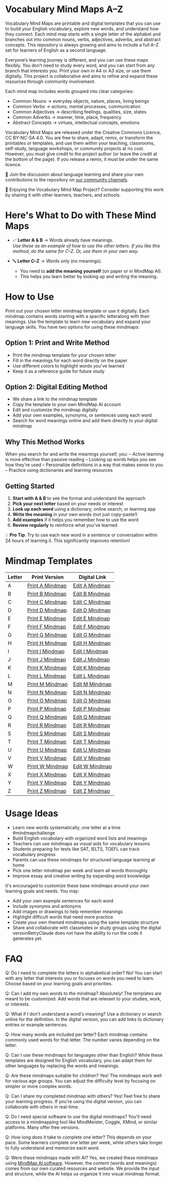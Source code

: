 # Vocabulary Mind Maps A–Z 

Vocabulary Mind Maps are printable and digital templates that you can use to build your English vocabulary, explore new words, and understand how they connect. Each mind map starts with a single letter of the alphabet and branches out into common nouns, verbs, adjectives, adverbs, and abstract concepts. This repository is always growing and aims to include a full A–Z set for learners of English as a second language.

Everyone’s learning journey is different, and you can use these maps flexibly. You don’t need to study every word, and you can start from any branch that interests you. Print your own in A4 or A3 size, or use them digitally. This project is collaborative and aims to refine and expand these resources through community involvement.

Each mind map includes words grouped into clear categories:
- Common Nouns → everyday objects, nature, places, living beings
- Common Verbs → actions, mental processes, communication
- Common Adjectives → describing feelings, qualities, size, states
- Common Adverbs → manner, time, place, frequency
- Abstract Concepts → virtues, intellectual concepts, emotions

Vocabulary Mind Maps are released under the Creative Commons Licence, CC BY-NC-SA 4.0. You are free to share, adapt, remix, or transform the printables or templates, and use them within your teaching, classrooms, self-study, language workshops, or community projects at no cost. However, you must give credit to the project author (or leave the credit at the bottom of the page). If you release a remix, it must be under the same licence.

💬 Join the discussion about language learning and share your own contributions to the repository on [our community channels](https://www.reddit.com/r/mindmapmaking/). 

💖 Enjoying the Vocabulary Mind Map Project? Consider supporting this work by sharing it with other learners, teachers, and schools.

# Here's What to Do with These Mind Maps

- ✅ **Letter A & B** → Words already have meanings.  
  *Use these as an example of how to use the other letters. If you like this method, do the same for C–Z. Or, use them in your own way.*  

- 🔤 **Letter C–Z** → Words only (no meanings).  
  - You need to **add the meaning yourself** (on paper or in MindMap AI).  
  - This helps you learn better by looking up and writing the meaning.

# How to Use
Print out your chosen letter mindmap template or use it digitally. Each mindmap contains words starting with a specific letteralong with their meanings. Use the template to learn new vocabulary and expand your language skills. You have two options for using these mindmaps:

## Option 1: Print and Write Method
* Print the mindmap template for your chosen letter
* Fill in the meanings for each word directly on the paper
* Use different colors to highlight words you've learned
* Keep it as a reference guide for future study

## Option 2: Digital Editing Method
* We share a link to the mindmap template
* Copy the template to your own MindMap AI account 
* Edit and customize the mindmap digitally
* Add your own examples, synonyms, or sentences using each word
* Search for word meanings online and add them directly to your digital mindmap

## Why This Method Works

When you search for and write the meanings yourself, you:
 – Active learning is more effective than passive reading
 – Looking up words helps you see how they're used
 – Personalize definitions in a way that makes sense to you
 – Practice using dictionaries and learning resources

## Getting Started

1. **Start with A & B** to see the format and understand the approach
2. **Pick your next letter** based on your needs or interest
3. **Look up each word** using a dictionary, online search, or learning app
4. **Write the meaning** in your own words (not just copy-paste!)
5. **Add examples** if it helps you remember how to use the word
6. **Review regularly** to reinforce what you've learned

💡 **Pro Tip**: Try to use each new word in a sentence or conversation within 24 hours of learning it. This significantly improves retention! 

# Mindmap Templates

| Letter | Print Version | Digital Link |
|--------|--------------|--------------|
| A | [Print A Mindmap](https://github.com/stlab92/english-vocabulary-mindmaps/tree/main/A%20Words%20Mind%20Map) | [Edit A Mindmap](https://mindmapai.app/mind-mapping/vocabulary-mind-map-a-words) |
| B | [Print B Mindmap](https://github.com/stlab92/english-vocabulary-mindmaps/tree/main/B%20Words%20Mind%20Map) | [Edit B Mindmap](https://mindmapai.app/mind-mapping/vocabulary-mind-map-words-starting-with-b) |
| C | [Print C Mindmap](https://github.com/stlab92/english-vocabulary-mindmaps/tree/main/C%20Words%20Mind%20Map) | [Edit C Mindmap](https://mindmapai.app/mind-mapping/vocabulary-mind-map-c-words) |
| D | [Print D Mindmap](https://github.com/stlab92/english-vocabulary-mindmaps/tree/main/D%20Words%20Mind%20Map) | [Edit D Mindmap](https://mindmapai.app/mind-mapping/vocabulary-mind-map-d-words) |
| E | [Print E Mindmap](https://github.com/stlab92/english-vocabulary-mindmaps/tree/main/E%20Words%20Mind%20Map) | [Edit E Mindmap](https://mindmapai.app/mind-mapping/vocabulary-mind-map-e-words) |
| F | [Print F Mindmap](https://github.com/stlab92/english-vocabulary-mindmaps/tree/main/F%20Words%20Mind%20Map) | [Edit F Mindmap](https://mindmapai.app/mind-mapping/vocabulary-mind-map-f-words) |
| G | [Print G Mindmap](https://github.com/stlab92/english-vocabulary-mindmaps/tree/main/G%20Words%20Mind%20Map) | [Edit G Mindmap](https://mindmapai.app/mind-mapping/vocabulary-mind-map-g-words) |
| H | [Print H Mindmap](https://github.com/stlab92/english-vocabulary-mindmaps/tree/main/H%20Words%20Mind%20Map) | [Edit H Mindmap](https://mindmapai.app/mind-mapping/vocabulary-mind-map-h-words) |
| I | [Print I Mindmap](https://github.com/stlab92/english-vocabulary-mindmaps/tree/main/I%20Words%20Mind%20Map) | [Edit I Mindmap](https://mindmapai.app/mind-mapping/vocabulary-mind-map-i-words) |
| J | [Print J Mindmap](https://github.com/stlab92/english-vocabulary-mindmaps/tree/main/J%20Words%20Mind%20Map) | [Edit J Mindmap](https://mindmapai.app/mind-mapping/vocabulary-mind-map-j-words) |
| K | [Print K Mindmap](https://github.com/stlab92/english-vocabulary-mindmaps/tree/main/K%20Words%20Mind%20Map) | [Edit K Mindmap](https://mindmapai.app/mind-mapping/vocabulary-mind-map-k-words) |
| L | [Print L Mindmap](https://github.com/stlab92/english-vocabulary-mindmaps/tree/main/L%20Words%20Mind%20Map) | [Edit L Mindmap](https://mindmapai.app/mind-mapping/vocabulary-mind-map-l-words) |
| M | [Print M Mindmap](https://github.com/stlab92/english-vocabulary-mindmaps/tree/main/M%20Words%20Mind%20Map) | [Edit M Mindmap](https://mindmapai.app/mind-mapping/vocabulary-mind-map-m-words) |
| N | [Print N Mindmap](https://github.com/stlab92/english-vocabulary-mindmaps/tree/main/N%20Words%20Mind%20Map) | [Edit N Mindmap](https://mindmapai.app/mind-mapping/vocabulary-mind-map-n-words) |
| O | [Print O Mindmap](https://github.com/stlab92/english-vocabulary-mindmaps/tree/main/O%20Words%20Mind%20Map) | [Edit O Mindmap](https://mindmapai.app/mind-mapping/vocabulary-mind-map-o-words) |
| P | [Print P Mindmap](https://github.com/stlab92/english-vocabulary-mindmaps/tree/main/P%20Words%20Mind%20Map) | [Edit P Mindmap](https://mindmapai.app/mind-mapping/vocabulary-mind-map-p-words) |
| Q | [Print Q Mindmap](https://github.com/stlab92/english-vocabulary-mindmaps/tree/main/Q%20Words%20Mind%20Map) | [Edit Q Mindmap](https://mindmapai.app/mind-mapping/vocabulary-mind-map-q-words) |
| R | [Print R Mindmap](https://github.com/stlab92/english-vocabulary-mindmaps/tree/main/R%20Words%20Mind%20Map) | [Edit R Mindmap](https://mindmapai.app/mind-mapping/vocabulary-mind-map-r-words) |
| S | [Print S Mindmap](https://github.com/stlab92/english-vocabulary-mindmaps/tree/main/S%20Words%20Mind%20Map) | [Edit S Mindmap](https://mindmapai.app/mind-mapping/vocabulary-mind-map-s-words) |
| T | [Print T Mindmap](https://github.com/stlab92/english-vocabulary-mindmaps/tree/main/T%20Words%20Mind%20Map) | [Edit T Mindmap](https://mindmapai.app/mind-mapping/vocabulary-mind-map-t-words) |
| U | [Print U Mindmap](https://github.com/stlab92/english-vocabulary-mindmaps/tree/main/U%20Words%20Mind%20Map) | [Edit U Mindmap](https://mindmapai.app/mind-mapping/vocabulary-mind-map-u-words) |
| V | [Print V Mindmap](https://github.com/stlab92/english-vocabulary-mindmaps/tree/main/V%20Words%20Mind%20Map) | [Edit V Mindmap](https://mindmapai.app/mind-mapping/vocabulary-mind-map-v-words) |
| W | [Print W Mindmap](https://github.com/stlab92/english-vocabulary-mindmaps/tree/main/W%20Words%20Mind%20Map) | [Edit W Mindmap](https://mindmapai.app/mind-mapping/vocabulary-mind-map-w-words) |
| X | [Print X Mindmap](https://github.com/stlab92/english-vocabulary-mindmaps/tree/main/X%20Words%20Mind%20Map) | [Edit X Mindmap](https://mindmapai.app/mind-mapping/vocabulary-mind-map-x-words) |
| Y | [Print Y Mindmap](https://github.com/stlab92/english-vocabulary-mindmaps/tree/main/Y%20Words%20Mind%20Map) | [Edit Y Mindmap](https://mindmapai.app/mind-mapping/vocabulary-mind-map-y-words) |
| Z | [Print Z Mindmap](https://github.com/stlab92/english-vocabulary-mindmaps/tree/main/Z%20Words%20Mind%20Map) | [Edit Z Mindmap](https://mindmapai.app/mind-mapping/vocabulary-mind-map-z-words) |

# Usage Ideas

- Learn new words systematically, one letter at a time #mindmapchallenge
- Build English vocabulary with organized word lists and meanings
- Teachers can use mindmaps as visual aids for vocabulary lessons
- Students preparing for tests like SAT, IELTS, TOEFL can track vocabulary progress
- Parents can use these mindmaps for structured language learning at home
- Pick one letter mindmap per week and learn all words thoroughly
- Improve essay and creative writing by expanding word knowledge

It's encouraged to customize these base mindmaps around your own learning goals and needs. You may:
- Add your own example sentences for each word
- Include synonyms and antonyms
- Add images or drawings to help remember meanings
- Highlight difficult words that need more practice
- Create your own themed mindmaps using the same template structure
- Share and collaborate with classmates or study groups using the digital versionRetryClaude does not have the ability to run the code it generates yet.

# FAQ

Q: Do I need to complete the letters in alphabetical order?
 No! You can start with any letter that interests you or focuses on words you need to learn. Choose based on your learning goals and priorities.

Q: Can I add my own words to the mindmap?
 Absolutely! The templates are meant to be customized. Add words that are relevant to your studies, work, or interests.

Q: What if I don't understand a word's meaning?
 Use a dictionary or search online for the definition. In the digital version, you can add links to dictionary entries or example sentences.

Q: How many words are included per letter?
 Each mindmap contains commonly used words for that letter. The number varies depending on the letter.

Q: Can I use these mindmaps for languages other than English?
 While these templates are designed for English vocabulary, you can adapt them for other languages by replacing the words and meanings.

Q: Are these mindmaps suitable for children?
 Yes! The mindmaps work well for various age groups. You can adjust the difficulty level by focusing on simpler or more complex words.

Q: Can I share my completed mindmap with others?
 Yes! Feel free to share your learning progress. If you're using the digital version, you can collaborate with others in real-time.

Q: Do I need special software to use the digital mindmaps?
 You'll need access to a mindmapping tool like MindMeister, Coggle, XMind, or similar platforms. Many offer free versions.

Q: How long does it take to complete one letter?
 This depends on your pace. Some learners complete one letter per week, while others take longer to fully understand and memorize each word.

Q: Were these mindmaps made with AI?
 Yes, we created these mindmaps using [MindMap AI software](https://mindmapai.app/mind-map-software). However, the content (words and meanings) comes from our own curated resources and website. We provide the input and structure, while the AI helps us organize it into visual mindmap format.

